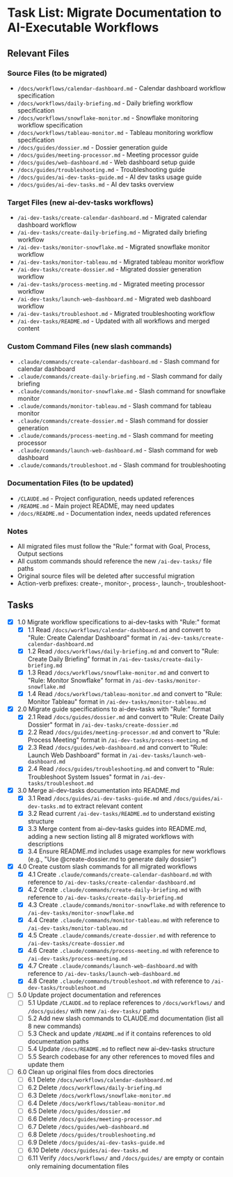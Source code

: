 # Task List: Migrate Documentation to AI-Executable Workflows

## Relevant Files

### Source Files (to be migrated)
- `/docs/workflows/calendar-dashboard.md` - Calendar dashboard workflow specification
- `/docs/workflows/daily-briefing.md` - Daily briefing workflow specification
- `/docs/workflows/snowflake-monitor.md` - Snowflake monitoring workflow specification
- `/docs/workflows/tableau-monitor.md` - Tableau monitoring workflow specification
- `/docs/guides/dossier.md` - Dossier generation guide
- `/docs/guides/meeting-processor.md` - Meeting processor guide
- `/docs/guides/web-dashboard.md` - Web dashboard setup guide
- `/docs/guides/troubleshooting.md` - Troubleshooting guide
- `/docs/guides/ai-dev-tasks-guide.md` - AI dev tasks usage guide
- `/docs/guides/ai-dev-tasks.md` - AI dev tasks overview

### Target Files (new ai-dev-tasks workflows)
- `/ai-dev-tasks/create-calendar-dashboard.md` - Migrated calendar dashboard workflow
- `/ai-dev-tasks/create-daily-briefing.md` - Migrated daily briefing workflow
- `/ai-dev-tasks/monitor-snowflake.md` - Migrated snowflake monitor workflow
- `/ai-dev-tasks/monitor-tableau.md` - Migrated tableau monitor workflow
- `/ai-dev-tasks/create-dossier.md` - Migrated dossier generation workflow
- `/ai-dev-tasks/process-meeting.md` - Migrated meeting processor workflow
- `/ai-dev-tasks/launch-web-dashboard.md` - Migrated web dashboard workflow
- `/ai-dev-tasks/troubleshoot.md` - Migrated troubleshooting workflow
- `/ai-dev-tasks/README.md` - Updated with all workflows and merged content

### Custom Command Files (new slash commands)
- `.claude/commands/create-calendar-dashboard.md` - Slash command for calendar dashboard
- `.claude/commands/create-daily-briefing.md` - Slash command for daily briefing
- `.claude/commands/monitor-snowflake.md` - Slash command for snowflake monitor
- `.claude/commands/monitor-tableau.md` - Slash command for tableau monitor
- `.claude/commands/create-dossier.md` - Slash command for dossier generation
- `.claude/commands/process-meeting.md` - Slash command for meeting processor
- `.claude/commands/launch-web-dashboard.md` - Slash command for web dashboard
- `.claude/commands/troubleshoot.md` - Slash command for troubleshooting

### Documentation Files (to be updated)
- `/CLAUDE.md` - Project configuration, needs updated references
- `/README.md` - Main project README, may need updates
- `/docs/README.md` - Documentation index, needs updated references

### Notes
- All migrated files must follow the "Rule:" format with Goal, Process, Output sections
- All custom commands should reference the new `/ai-dev-tasks/` file paths
- Original source files will be deleted after successful migration
- Action-verb prefixes: create-, monitor-, process-, launch-, troubleshoot-

## Tasks

- [x] 1.0 Migrate workflow specifications to ai-dev-tasks with "Rule:" format
  - [x] 1.1 Read `/docs/workflows/calendar-dashboard.md` and convert to "Rule: Create Calendar Dashboard" format in `/ai-dev-tasks/create-calendar-dashboard.md`
  - [x] 1.2 Read `/docs/workflows/daily-briefing.md` and convert to "Rule: Create Daily Briefing" format in `/ai-dev-tasks/create-daily-briefing.md`
  - [x] 1.3 Read `/docs/workflows/snowflake-monitor.md` and convert to "Rule: Monitor Snowflake" format in `/ai-dev-tasks/monitor-snowflake.md`
  - [x] 1.4 Read `/docs/workflows/tableau-monitor.md` and convert to "Rule: Monitor Tableau" format in `/ai-dev-tasks/monitor-tableau.md`

- [x] 2.0 Migrate guide specifications to ai-dev-tasks with "Rule:" format
  - [x] 2.1 Read `/docs/guides/dossier.md` and convert to "Rule: Create Daily Dossier" format in `/ai-dev-tasks/create-dossier.md`
  - [x] 2.2 Read `/docs/guides/meeting-processor.md` and convert to "Rule: Process Meeting" format in `/ai-dev-tasks/process-meeting.md`
  - [x] 2.3 Read `/docs/guides/web-dashboard.md` and convert to "Rule: Launch Web Dashboard" format in `/ai-dev-tasks/launch-web-dashboard.md`
  - [x] 2.4 Read `/docs/guides/troubleshooting.md` and convert to "Rule: Troubleshoot System Issues" format in `/ai-dev-tasks/troubleshoot.md`

- [x] 3.0 Merge ai-dev-tasks documentation into README.md
  - [x] 3.1 Read `/docs/guides/ai-dev-tasks-guide.md` and `/docs/guides/ai-dev-tasks.md` to extract relevant content
  - [x] 3.2 Read current `/ai-dev-tasks/README.md` to understand existing structure
  - [x] 3.3 Merge content from ai-dev-tasks guides into README.md, adding a new section listing all 8 migrated workflows with descriptions
  - [x] 3.4 Ensure README.md includes usage examples for new workflows (e.g., "Use @create-dossier.md to generate daily dossier")

- [x] 4.0 Create custom slash commands for all migrated workflows
  - [x] 4.1 Create `.claude/commands/create-calendar-dashboard.md` with reference to `/ai-dev-tasks/create-calendar-dashboard.md`
  - [x] 4.2 Create `.claude/commands/create-daily-briefing.md` with reference to `/ai-dev-tasks/create-daily-briefing.md`
  - [x] 4.3 Create `.claude/commands/monitor-snowflake.md` with reference to `/ai-dev-tasks/monitor-snowflake.md`
  - [x] 4.4 Create `.claude/commands/monitor-tableau.md` with reference to `/ai-dev-tasks/monitor-tableau.md`
  - [x] 4.5 Create `.claude/commands/create-dossier.md` with reference to `/ai-dev-tasks/create-dossier.md`
  - [x] 4.6 Create `.claude/commands/process-meeting.md` with reference to `/ai-dev-tasks/process-meeting.md`
  - [x] 4.7 Create `.claude/commands/launch-web-dashboard.md` with reference to `/ai-dev-tasks/launch-web-dashboard.md`
  - [x] 4.8 Create `.claude/commands/troubleshoot.md` with reference to `/ai-dev-tasks/troubleshoot.md`

- [ ] 5.0 Update project documentation and references
  - [ ] 5.1 Update `/CLAUDE.md` to replace references to `/docs/workflows/` and `/docs/guides/` with new `/ai-dev-tasks/` paths
  - [ ] 5.2 Add new slash commands to CLAUDE.md documentation (list all 8 new commands)
  - [ ] 5.3 Check and update `/README.md` if it contains references to old documentation paths
  - [ ] 5.4 Update `/docs/README.md` to reflect new ai-dev-tasks structure
  - [ ] 5.5 Search codebase for any other references to moved files and update them

- [ ] 6.0 Clean up original files from docs directories
  - [ ] 6.1 Delete `/docs/workflows/calendar-dashboard.md`
  - [ ] 6.2 Delete `/docs/workflows/daily-briefing.md`
  - [ ] 6.3 Delete `/docs/workflows/snowflake-monitor.md`
  - [ ] 6.4 Delete `/docs/workflows/tableau-monitor.md`
  - [ ] 6.5 Delete `/docs/guides/dossier.md`
  - [ ] 6.6 Delete `/docs/guides/meeting-processor.md`
  - [ ] 6.7 Delete `/docs/guides/web-dashboard.md`
  - [ ] 6.8 Delete `/docs/guides/troubleshooting.md`
  - [ ] 6.9 Delete `/docs/guides/ai-dev-tasks-guide.md`
  - [ ] 6.10 Delete `/docs/guides/ai-dev-tasks.md`
  - [ ] 6.11 Verify `/docs/workflows/` and `/docs/guides/` are empty or contain only remaining documentation files
